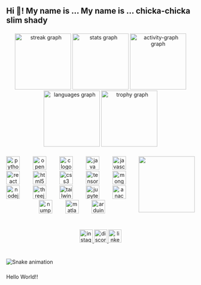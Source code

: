 <h2 align="left">Hi 👋! My name is ... My name is ... chicka-chicka slim shady</h2>

###

<div align="center">
  <img src="https://streak-stats.demolab.com?user=Mattynb&locale=en&mode=daily&theme=merko&hide_border=false&border_radius=5" height="150" alt="streak graph"  />
  <img src="https://github-readme-stats.vercel.app/api?username=Mattynb&hide_title=false&hide_rank=false&show_icons=true&include_all_commits=true&count_private=true&disable_animations=false&theme=merko&locale=en&hide_border=false" height="150" alt="stats graph"  />
  <img src="https://github-readme-activity-graph.vercel.app/graph?username=Mattynb&theme=merko" height="150" alt="activity-graph graph"  />
  <img src="https://github-readme-stats.vercel.app/api/top-langs?username=Mattynb&locale=en&hide_title=false&layout=compact&card_width=320&langs_count=5&theme=merko&hide_border=false" height="150" alt="languages graph"  />
  <img src="https://github-profile-trophy.vercel.app?username=Mattynb&theme=juicyfresh&column=8&row=1" height="150" alt="trophy graph"  />
</div>

###

<img align="right" height="150" src="https://64.media.tumblr.com/f5123ac0661f15b818ac5667e7dff907/tumblr_pccao70MPn1v8pjpxo2_540.gif"  />

###

<div align="center">
  <img src="https://cdn.jsdelivr.net/gh/devicons/devicon/icons/python/python-original.svg" height="36" alt="python logo"  />
  <img width="27" />
  <img src="https://cdn.jsdelivr.net/gh/devicons/devicon/icons/opencv/opencv-original.svg" height="36" alt="opencv logo"  />
  <img width="27" />
  <img src="https://cdn.jsdelivr.net/gh/devicons/devicon/icons/c/c-original.svg" height="36" alt="c logo"  />
  <img width="27" />
  <img src="https://cdn.jsdelivr.net/gh/devicons/devicon/icons/java/java-original.svg" height="36" alt="java logo"  />
  <img width="27" />
  <img src="https://cdn.jsdelivr.net/gh/devicons/devicon/icons/javascript/javascript-original.svg" height="36" alt="javascript logo"  />
  <img width="27" />
  <img src="https://cdn.jsdelivr.net/gh/devicons/devicon/icons/react/react-original.svg" height="36" alt="react logo"  />
  <img width="27" />
  <img src="https://cdn.jsdelivr.net/gh/devicons/devicon/icons/html5/html5-original.svg" height="36" alt="html5 logo"  />
  <img width="27" />
  <img src="https://cdn.jsdelivr.net/gh/devicons/devicon/icons/css3/css3-original.svg" height="36" alt="css3 logo"  />
  <img width="27" />
  <img src="https://cdn.jsdelivr.net/gh/devicons/devicon/icons/tensorflow/tensorflow-original.svg" height="36" alt="tensorflow logo"  />
  <img width="27" />
  <img src="https://cdn.jsdelivr.net/gh/devicons/devicon/icons/mongodb/mongodb-original.svg" height="36" alt="mongodb logo"  />
  <img width="27" />
  <img src="https://cdn.jsdelivr.net/gh/devicons/devicon/icons/nodejs/nodejs-original.svg" height="36" alt="nodejs logo"  />
  <img width="27" />
  <img src="https://cdn.jsdelivr.net/gh/devicons/devicon/icons/threejs/threejs-original.svg" height="36" alt="threejs logo"  />
  <img width="27" />
  <img src="https://cdn.jsdelivr.net/gh/devicons/devicon/icons/tailwindcss/tailwindcss-original-wordmark.svg" height="36" alt="tailwindcss logo"  />
  <img width="27" />
  <img src="https://cdn.jsdelivr.net/gh/devicons/devicon/icons/jupyter/jupyter-original.svg" height="36" alt="jupyter logo"  />
  <img width="27" />
  <img src="https://cdn.jsdelivr.net/gh/devicons/devicon/icons/anaconda/anaconda-original.svg" height="36" alt="anaconda logo"  />
  <img width="27" />
  <img src="https://cdn.jsdelivr.net/gh/devicons/devicon/icons/numpy/numpy-original.svg" height="36" alt="numpy logo"  />
  <img width="27" />
  <img src="https://cdn.jsdelivr.net/gh/devicons/devicon/icons/matlab/matlab-original.svg" height="36" alt="matlab logo"  />
  <img width="27" />
  <img src="https://cdn.jsdelivr.net/gh/devicons/devicon/icons/arduino/arduino-original.svg" height="36" alt="arduino logo"  />
</div>

###

<br clear="both">

<div align="center">
  <a href="https://instagram.com/matty_brr" target="_blank">
    <img src="https://img.shields.io/static/v1?message=Instagram&logo=instagram&label=&color=E4405F&logoColor=white&labelColor=&style=for-the-badge" height="35" alt="instagram logo"  />
  </a>
  <a href="https://discord.com/users/mb4336" target="_blank">
    <img src="https://img.shields.io/static/v1?message=Discord&logo=discord&label=&color=7289DA&logoColor=white&labelColor=&style=for-the-badge" height="35" alt="discord logo"  />
  </a>
  <a href="https://www.linkedin.com/in/matheusnberbet/" target="_blank">
    <img src="https://img.shields.io/static/v1?message=LinkedIn&logo=linkedin&label=&color=0077B5&logoColor=white&labelColor=&style=for-the-badge" height="35" alt="linkedin logo"  />
  </a>
</div>

###

<br clear="both">

<img src="https://raw.githubusercontent.com/Mattynb/Mattynb/output/snake.svg" alt="Snake animation" />

###

<p align="left">Hello World!!</p>

###
